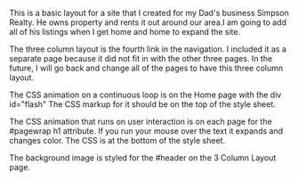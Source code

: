 This is a basic layout for a site that I created for my Dad's business
Simpson Realty. He owns property and rents it out around our area.I am 
going to add all of his listings when I get home and home to expand the 
site. 

The three column layout is the fourth link in the navigation. I included 
it as a separate page because it did not fit in with the other three pages. 
In the future, I will go back and change all of the pages to have this three
column layout.

The CSS animation on a continuous loop is on the Home page with the div id="flash"
The CSS markup for it should be on the top of the style sheet.

The CSS animation that runs on user interaction is on each page for the #pagewrap h1
attribute. If you run your mouse over the text it expands and changes color. 
The CSS is at the bottom of the style sheet.

The background image is styled for the #header on the 3 Column Layout page.

